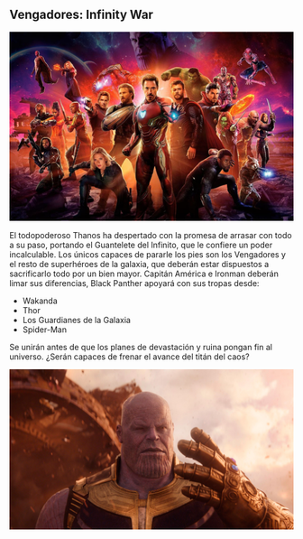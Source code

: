 ## Vengadores: Infinity War

![Screenshot](img/avengers.jpg)

El todopoderoso Thanos ha despertado con la promesa de arrasar con todo a su paso, portando el Guantelete del Infinito, que le confiere un poder incalculable. Los únicos capaces de pararle los pies son los Vengadores y el resto de superhéroes de la galaxia, que deberán estar dispuestos a sacrificarlo todo por un bien mayor. Capitán América e Ironman deberán limar sus diferencias, Black Panther apoyará con sus tropas desde:

- Wakanda
- Thor
- Los Guardianes de la Galaxia
- Spider-Man

Se unirán antes de que los planes de devastación y ruina pongan fin al universo. ¿Serán capaces de frenar el avance del titán del caos?

![Screenshot](img/thanos.jpg)